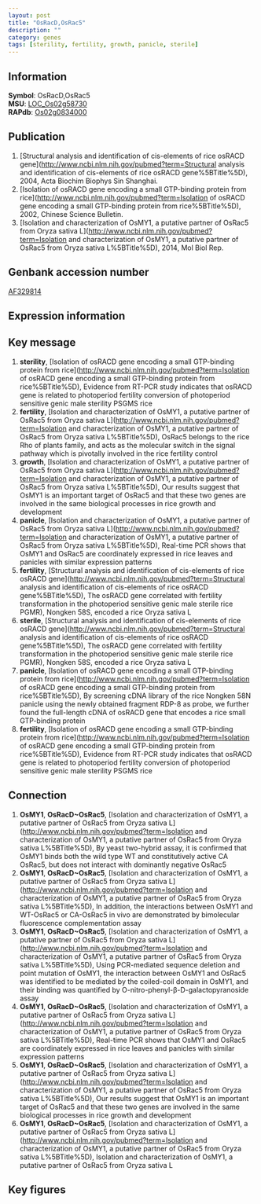 ```yaml
---
layout: post
title: "OsRacD,OsRac5"
description: ""
category: genes
tags: [sterility, fertility, growth, panicle, sterile]
---
```


## Information
__Symbol__: OsRacD,OsRac5  
__MSU__: [LOC_Os02g58730](http://rice.plantbiology.msu.edu/cgi-bin/ORF_infopage.cgi?orf=LOC_Os02g58730)  
__RAPdb__: [Os02g0834000](http://rapdb.dna.affrc.go.jp/viewer/gbrowse_details/irgsp1?name=Os02g0834000)  

## Publication
1. [Structural analysis and identification of cis-elements of rice osRACD gene](http://www.ncbi.nlm.nih.gov/pubmed?term=Structural analysis and identification of cis-elements of rice osRACD gene%5BTitle%5D), 2004, Acta Biochim Biophys Sin Shanghai.
2. [Isolation of osRACD gene encoding a small GTP-binding protein from rice](http://www.ncbi.nlm.nih.gov/pubmed?term=Isolation of osRACD gene encoding a small GTP-binding protein from rice%5BTitle%5D), 2002, Chinese Science Bulletin.
3. [Isolation and characterization of OsMY1, a putative partner of OsRac5 from Oryza sativa L](http://www.ncbi.nlm.nih.gov/pubmed?term=Isolation and characterization of OsMY1, a putative partner of OsRac5 from Oryza sativa L%5BTitle%5D), 2014, Mol Biol Rep.

## Genbank accession number
[AF329814](http://www.ncbi.nlm.nih.gov/nuccore/AF329814)  

## Expression information

## Key message
1. __sterility__, [Isolation of osRACD gene encoding a small GTP-binding protein from rice](http://www.ncbi.nlm.nih.gov/pubmed?term=Isolation of osRACD gene encoding a small GTP-binding protein from rice%5BTitle%5D),  Evidence from RT-PCR study indicates that osRACD gene is related to photoperiod fertility conversion of photoperiod sensitive genic male sterility PSGMS rice
2. __fertility__, [Isolation and characterization of OsMY1, a putative partner of OsRac5 from Oryza sativa L](http://www.ncbi.nlm.nih.gov/pubmed?term=Isolation and characterization of OsMY1, a putative partner of OsRac5 from Oryza sativa L%5BTitle%5D), OsRac5 belongs to the rice Rho of plants family, and acts as the molecular switch in the signal pathway which is pivotally involved in the rice fertility control
3. __growth__, [Isolation and characterization of OsMY1, a putative partner of OsRac5 from Oryza sativa L](http://www.ncbi.nlm.nih.gov/pubmed?term=Isolation and characterization of OsMY1, a putative partner of OsRac5 from Oryza sativa L%5BTitle%5D),  Our results suggest that OsMY1 is an important target of OsRac5 and that these two genes are involved in the same biological processes in rice growth and development
4. __panicle__, [Isolation and characterization of OsMY1, a putative partner of OsRac5 from Oryza sativa L](http://www.ncbi.nlm.nih.gov/pubmed?term=Isolation and characterization of OsMY1, a putative partner of OsRac5 from Oryza sativa L%5BTitle%5D),  Real-time PCR shows that OsMY1 and OsRac5 are coordinately expressed in rice leaves and panicles with similar expression patterns
5. __fertility__, [Structural analysis and identification of cis-elements of rice osRACD gene](http://www.ncbi.nlm.nih.gov/pubmed?term=Structural analysis and identification of cis-elements of rice osRACD gene%5BTitle%5D), The osRACD gene correlated with fertility transformation in the photoperiod sensitive genic male sterile rice PGMR), Nongken 58S, encoded a rice Oryza sativa L
6. __sterile__, [Structural analysis and identification of cis-elements of rice osRACD gene](http://www.ncbi.nlm.nih.gov/pubmed?term=Structural analysis and identification of cis-elements of rice osRACD gene%5BTitle%5D), The osRACD gene correlated with fertility transformation in the photoperiod sensitive genic male sterile rice PGMR), Nongken 58S, encoded a rice Oryza sativa L
7. __panicle__, [Isolation of osRACD gene encoding a small GTP-binding protein from rice](http://www.ncbi.nlm.nih.gov/pubmed?term=Isolation of osRACD gene encoding a small GTP-binding protein from rice%5BTitle%5D),  By screening cDNA library of the rice Nongken 58N panicle using the newly obtained fragment RDP-8 as probe, we further found the full-length cDNA of osRACD gene that encodes a rice small GTP-binding protein
8. __fertility__, [Isolation of osRACD gene encoding a small GTP-binding protein from rice](http://www.ncbi.nlm.nih.gov/pubmed?term=Isolation of osRACD gene encoding a small GTP-binding protein from rice%5BTitle%5D),  Evidence from RT-PCR study indicates that osRACD gene is related to photoperiod fertility conversion of photoperiod sensitive genic male sterility PSGMS rice

## Connection
1. __OsMY1__, __OsRacD~OsRac5__, [Isolation and characterization of OsMY1, a putative partner of OsRac5 from Oryza sativa L](http://www.ncbi.nlm.nih.gov/pubmed?term=Isolation and characterization of OsMY1, a putative partner of OsRac5 from Oryza sativa L%5BTitle%5D),  By yeast two-hybrid assay, it is confirmed that OsMY1 binds both the wild type WT and constitutively active CA OsRac5, but does not interact with dominantly negative OsRac5
2. __OsMY1__, __OsRacD~OsRac5__, [Isolation and characterization of OsMY1, a putative partner of OsRac5 from Oryza sativa L](http://www.ncbi.nlm.nih.gov/pubmed?term=Isolation and characterization of OsMY1, a putative partner of OsRac5 from Oryza sativa L%5BTitle%5D),  In addition, the interactions between OsMY1 and WT-OsRac5 or CA-OsRac5 in vivo are demonstrated by bimolecular fluorescence complementation assay
3. __OsMY1__, __OsRacD~OsRac5__, [Isolation and characterization of OsMY1, a putative partner of OsRac5 from Oryza sativa L](http://www.ncbi.nlm.nih.gov/pubmed?term=Isolation and characterization of OsMY1, a putative partner of OsRac5 from Oryza sativa L%5BTitle%5D),  Using PCR-mediated sequence deletion and point mutation of OsMY1, the interaction between OsMY1 and OsRac5 was identified to be mediated by the coiled-coil domain in OsMY1, and their binding was quantified by O-nitro-phenyl-β-D-galactopyranoside assay
4. __OsMY1__, __OsRacD~OsRac5__, [Isolation and characterization of OsMY1, a putative partner of OsRac5 from Oryza sativa L](http://www.ncbi.nlm.nih.gov/pubmed?term=Isolation and characterization of OsMY1, a putative partner of OsRac5 from Oryza sativa L%5BTitle%5D),  Real-time PCR shows that OsMY1 and OsRac5 are coordinately expressed in rice leaves and panicles with similar expression patterns
5. __OsMY1__, __OsRacD~OsRac5__, [Isolation and characterization of OsMY1, a putative partner of OsRac5 from Oryza sativa L](http://www.ncbi.nlm.nih.gov/pubmed?term=Isolation and characterization of OsMY1, a putative partner of OsRac5 from Oryza sativa L%5BTitle%5D),  Our results suggest that OsMY1 is an important target of OsRac5 and that these two genes are involved in the same biological processes in rice growth and development
6. __OsMY1__, __OsRacD~OsRac5__, [Isolation and characterization of OsMY1, a putative partner of OsRac5 from Oryza sativa L](http://www.ncbi.nlm.nih.gov/pubmed?term=Isolation and characterization of OsMY1, a putative partner of OsRac5 from Oryza sativa L%5BTitle%5D), Isolation and characterization of OsMY1, a putative partner of OsRac5 from Oryza sativa L

## Key figures


